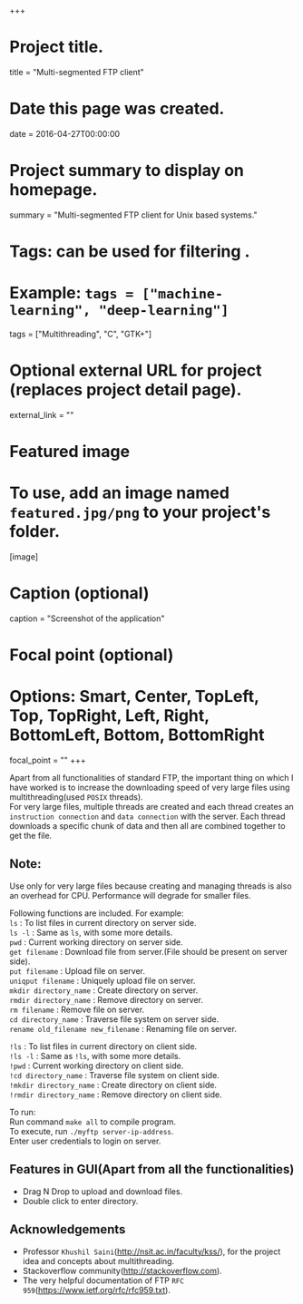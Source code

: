 +++
# Project title.
title = "Multi-segmented FTP client"

# Date this page was created.
date = 2016-04-27T00:00:00

# Project summary to display on homepage.
summary = "Multi-segmented FTP client for Unix based systems."

# Tags: can be used for filtering .
# Example: `tags = ["machine-learning", "deep-learning"]`
tags = ["Multithreading", "C", "GTK+"]

# Optional external URL for project (replaces project detail page).
external_link = ""

# Featured image
# To use, add an image named `featured.jpg/png` to your project's folder. 
[image]
  # Caption (optional)
  caption = "Screenshot of the application"
  
  # Focal point (optional)
  # Options: Smart, Center, TopLeft, Top, TopRight, Left, Right, BottomLeft, Bottom, BottomRight
  focal_point = ""
+++

Apart from all functionalities of standard FTP, the important thing on which I have worked is to increase the downloading speed of very large files using multithreading(used `POSIX` threads).                                 
For very large files, multiple threads are created and each thread creates an `instruction connection` and `data connection` with the server. Each thread downloads a specific chunk of data and then all are combined together to get the file.                                                                                                             
## Note:
Use only for very large files because creating and managing threads is also an overhead for CPU. Performance will degrade for smaller files.                                                                                                  

Following functions are included. For example:                                                                  
`ls` : To list files in current directory on server side.                                                             
`ls -l` : Same as `ls`, with some more details.                                                                       
`pwd` : Current working directory on server side.                                                                     
`get filename` : Download file from server.(File should be present on server side).                                   
`put filename` : Upload file on server.                                                                               
`uniqput filename` : Uniquely upload file on server.                                                                 
`mkdir directory_name` : Create directory on server.                                                                  
`rmdir directory_name` : Remove directory on server.                                                                  
`rm filename` : Remove file on server.                                                                                
`cd directory_name` : Traverse file system on server side.                                                            
`rename old_filename new_filename` : Renaming file on server.                                                        
                                                                                                                      
`!ls` : To list files in current directory on client side.                                                            
`!ls -l` : Same as `!ls`, with some more details.                                                                     
`!pwd` : Current working directory on client side.                                                                    
`!cd directory_name` : Traverse file system on client side.                                                          
`!mkdir directory_name` : Create directory on client side.                                                            
`!rmdir directory_name` : Remove directory on client side.                                                            
                                                                                                                     
To run:                                                                                                           
Run command `make all` to compile program.                                                                              
To execute, run `./myftp server-ip-address`.                                                                            
Enter user credentials to login on server.                                                                             
## Features in GUI(Apart from all the functionalities)                                                                  
* Drag N Drop to upload and download files.                                                                          
* Double click to enter directory.                                                                                   

## Acknowledgements
* Professor `Khushil Saini`(http://nsit.ac.in/faculty/kss/), for the project idea and concepts about multithreading.
* Stackoverflow community(http://stackoverflow.com).
* The very helpful documentation of FTP `RFC 959`(https://www.ietf.org/rfc/rfc959.txt).
